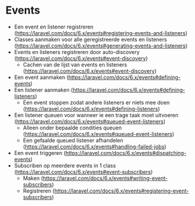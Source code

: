 # Events
- Een event en listener registreren (https://laravel.com/docs/6.x/events#registering-events-and-listeners)
- Classes aanmaken voor alle geregistreerde events en listeners (https://laravel.com/docs/6.x/events#generating-events-and-listeners)
- Events en listeners registreren door auto-discovery (https://laravel.com/docs/6.x/events#event-discovery)
    - Cachen van de lijst van events en listeners (https://laravel.com/docs/6.x/events#event-discovery)
- Een event aanmaken (https://laravel.com/docs/6.x/events#defining-events)
- Een listener aanmaken (https://laravel.com/docs/6.x/events#defining-listeners)
    - Een event stoppen zodat andere listeners er niets mee doen (https://laravel.com/docs/6.x/events#defining-listeners)
- Een listener queuen voor wanneer ie een trage taak moet uitvoeren (https://laravel.com/docs/6.x/events#queued-event-listeners)
    - Alleen onder bepaalde condities queuen (https://laravel.com/docs/6.x/events#queued-event-listeners)
    - Een gefaalde queued listener afhandelen (https://laravel.com/docs/6.x/events#handling-failed-jobs)
- Een event triggeren (https://laravel.com/docs/6.x/events#dispatching-events)
- Subscriben op meerdere events in 1 class (https://laravel.com/docs/6.x/events#event-subscribers)
    - Maken (https://laravel.com/docs/6.x/events#writing-event-subscribers)
    - Registreren (https://laravel.com/docs/6.x/events#registering-event-subscribers)
